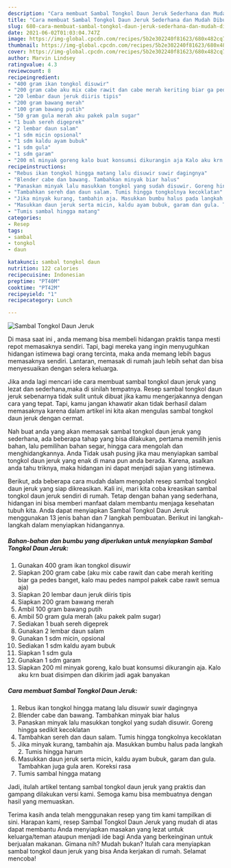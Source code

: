 ```yaml
---
description: "Cara membuat Sambal Tongkol Daun Jeruk Sederhana dan Mudah Dibuat"
title: "Cara membuat Sambal Tongkol Daun Jeruk Sederhana dan Mudah Dibuat"
slug: 680-cara-membuat-sambal-tongkol-daun-jeruk-sederhana-dan-mudah-dibuat
date: 2021-06-02T01:03:04.747Z
image: https://img-global.cpcdn.com/recipes/5b2e302240f81623/680x482cq70/sambal-tongkol-daun-jeruk-foto-resep-utama.jpg
thumbnail: https://img-global.cpcdn.com/recipes/5b2e302240f81623/680x482cq70/sambal-tongkol-daun-jeruk-foto-resep-utama.jpg
cover: https://img-global.cpcdn.com/recipes/5b2e302240f81623/680x482cq70/sambal-tongkol-daun-jeruk-foto-resep-utama.jpg
author: Marvin Lindsey
ratingvalue: 4.3
reviewcount: 8
recipeingredient:
- "400 gram ikan tongkol disuwir"
- "200 gram cabe aku mix cabe rawit dan cabe merah keriting biar ga pedes banget kalo mau pedes nampol pakek cabe rawit semua aja"
- "20 lembar daun jeruk diiris tipis"
- "200 gram bawang merah"
- "100 gram bawang putih"
- "50 gram gula merah aku pakek palm sugar"
- "1 buah sereh digeprek"
- "2 lembar daun salam"
- "1 sdm micin opsional"
- "1 sdm kaldu ayam bubuk"
- "1 sdm gula"
- "1 sdm garam"
- "200 ml minyak goreng kalo buat konsumsi dikurangin aja Kalo aku krn buat disimpen dan dikirim jadi agak banyakan"
recipeinstructions:
- "Rebus ikan tongkol hingga matang lalu disuwir suwir dagingnya"
- "Blender cabe dan bawang. Tambahkan minyak biar halus"
- "Panaskan minyak lalu masukkan tongkol yang sudah disuwir. Goreng hingga sedikit kecoklatan"
- "Tambahkan sereh dan daun salam. Tumis hingga tongkolnya kecoklatan"
- "Jika minyak kurang, tambahin aja. Masukkan bumbu halus pada langkah 2. Tumis hingga harum"
- "Masukkan daun jeruk serta micin, kaldu ayam bubuk, garam dan gula. Tambahkan juga gula aren. Koreksi rasa"
- "Tumis sambal hingga matang"
categories:
- Resep
tags:
- sambal
- tongkol
- daun

katakunci: sambal tongkol daun 
nutrition: 122 calories
recipecuisine: Indonesian
preptime: "PT40M"
cooktime: "PT42M"
recipeyield: "1"
recipecategory: Lunch

---
```



![Sambal Tongkol Daun Jeruk](https://img-global.cpcdn.com/recipes/5b2e302240f81623/680x482cq70/sambal-tongkol-daun-jeruk-foto-resep-utama.jpg)

Di masa  saat ini , anda memang bisa membeli hidangan praktis tanpa mesti repot memasaknya sendiri. Tapi, bagi mereka yang ingin menyuguhkan hidangan istimewa bagi orang tercinta, maka anda memang lebih bagus memasaknya sendiri. Lantaran, memasak di rumah jauh lebih sehat dan bisa menyesuaikan dengan selera keluarga.

Jika anda lagi mencari ide cara membuat sambal tongkol daun jeruk yang lezat dan sederhana,maka di sinilah tempatnya. Resep sambal tongkol daun jeruk  sebenarnya tidak sulit untuk dibuat jika kamu mengerjakannya dengan cara yang tepat. Tapi, kamu jangan khawatir akan tidak berhasil dalam memasaknya 
karena dalam artikel ini kita akan mengulas sambal tongkol daun jeruk dengan cermat.  



Nah buat anda yang akan memasak sambal tongkol daun jeruk yang sederhana, ada beberapa tahap yang bisa dilakukan, pertama memilih jenis bahan, lalu pemilihan bahan segar, hingga cara mengolah dan menghidangkannya. Anda Tidak usah pusing jika mau menyiapkan sambal tongkol daun jeruk yang enak di mana pun anda berada. Karena, asalkan anda  tahu triknya, maka hidangan ini dapat menjadi sajian yang istimewa.

Berikut, ada beberapa cara mudah dalam mengolah resep sambal tongkol daun jeruk yang siap dikreasikan. Kali ini, mari kita coba kreasikan sambal tongkol daun jeruk sendiri di rumah. Tetap dengan bahan yang sederhana, hidangan ini bisa memberi manfaat dalam membantu menjaga kesehatan tubuh kita. Anda dapat menyiapkan Sambal Tongkol Daun Jeruk menggunakan 13 jenis bahan dan 7 langkah pembuatan. Berikut ini langkah-langkah dalam menyiapkan hidangannya.

<!--inarticleads1-->

##### Bahan-bahan dan bumbu yang diperlukan untuk menyiapkan Sambal Tongkol Daun Jeruk:

1. Gunakan 400 gram ikan tongkol disuwir
1. Siapkan 200 gram cabe (aku mix cabe rawit dan cabe merah keriting biar ga pedes banget, kalo mau pedes nampol pakek cabe rawit semua aja)
1. Siapkan 20 lembar daun jeruk diiris tipis
1. Siapkan 200 gram bawang merah
1. Ambil 100 gram bawang putih
1. Ambil 50 gram gula merah (aku pakek palm sugar)
1. Sediakan 1 buah sereh digeprek
1. Gunakan 2 lembar daun salam
1. Gunakan 1 sdm micin, opsional
1. Sediakan 1 sdm kaldu ayam bubuk
1. Siapkan 1 sdm gula
1. Gunakan 1 sdm garam
1. Siapkan 200 ml minyak goreng, kalo buat konsumsi dikurangin aja. Kalo aku krn buat disimpen dan dikirim jadi agak banyakan




<!--inarticleads2-->

##### Cara membuat Sambal Tongkol Daun Jeruk:

1. Rebus ikan tongkol hingga matang lalu disuwir suwir dagingnya
1. Blender cabe dan bawang. Tambahkan minyak biar halus
1. Panaskan minyak lalu masukkan tongkol yang sudah disuwir. Goreng hingga sedikit kecoklatan
1. Tambahkan sereh dan daun salam. Tumis hingga tongkolnya kecoklatan
1. Jika minyak kurang, tambahin aja. Masukkan bumbu halus pada langkah 2. Tumis hingga harum
1. Masukkan daun jeruk serta micin, kaldu ayam bubuk, garam dan gula. Tambahkan juga gula aren. Koreksi rasa
1. Tumis sambal hingga matang




Jadi, itulah artikel tentang  sambal tongkol daun jeruk  yang praktis dan gampang dilakukan versi kami. Semoga kamu bisa membuatnya dengan hasil yang memuaskan. 

Terima kasih anda telah menggunakan resep yang tim kami tampilkan di sini. Harapan kami, resep  Sambal Tongkol Daun Jeruk yang mudah di atas dapat membantu Anda menyiapkan masakan yang lezat untuk keluarga/teman ataupun menjadi ide bagi Anda yang berkeinginan untuk berjualan makanan. Gimana nih? Mudah bukan? Itulah cara menyiapkan sambal tongkol daun jeruk yang bisa Anda kerjakan di rumah. Selamat mencoba!


